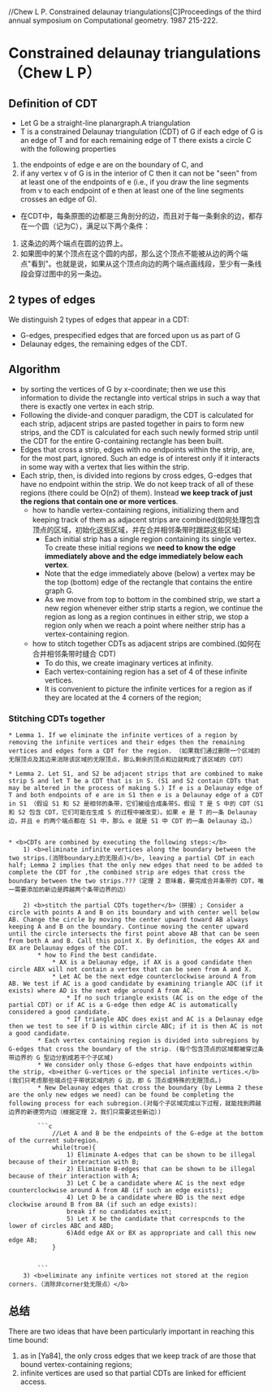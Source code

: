 //Chew L P. Constrained delaunay triangulations[C]Proceedings of the third annual symposium on Computational geometry. 1987 215-222.


# Constrained delaunay triangulations （Chew L P）

## Definition of CDT
* Let G be a straight-line planargraph.A triangulation 
* T is a constrained Delaunay triangulation (CDT) of G if each edge of G is an edge of T and for each remaining edge of T there exists a circle C with the following properties
1) the endpoints of edge e are on the boundary of C, and
2) if any vertex v of G is in the interior of C then it can not be "seen" from at least one of the endpoints of e  (i.e., if you draw the line segments from v to each endpoint of e then at least one of the line segments crosses an edge of G). 

* 在CDT中，每条原图的边都是三角剖分的边，而且对于每一条剩余的边，都存在一个圆（记为C），满足以下两个条件：
1) 这条边的两个端点在圆的边界上。
2) 如果图中的某个顶点在这个圆的内部，那么这个顶点不能被从边的两个端点"看到"。也就是说，如果从这个顶点向边的两个端点画线段，至少有一条线段会穿过图中的另一条边。

## 2 types of edges
We distinguish 2 types of edges that appear in a CDT: 
* G-edges, prespecified edges that are forced upon us as part of G
* Delaunay edges, the remaining edges of the CDT.

## Algorithm
* by sorting the vertices of G by x-coordinate; then we use this information to divide the rectangle into vertical strips in such a way that there is exactly one vertex in each strip.
* Following the divide-and conquer paradigm, the CDT is calculated for each strip, adjacent strips are pasted together in pairs to form new strips, and the CDT is calculated for each such newly formed strip until the CDT for the entire G-containing rectangle has been built.
* Edges that cross a strip, edges with no endpoints within the strip, are, for the most part, ignored. Such an edge is of interest only if it interacts in some way with a vertex that lies within the strip.
* Each strip, then, is divided into regions by cross edges, G-edges that have no endpoint within the strip. We do not keep track of all of these regions (there could be O(n2) of them). Instead <b>we keep track of just the regions that contain one or more vertices</b>.
    * how to handle vertex-containing regions, initializing  them and keeping track of them as adjacent strips are combined(如何处理包含顶点的区域，初始化这些区域，并在合并相邻条带时跟踪这些区域)
        * Each initial strip has a single region containing its single vertex. To create these initial regions we <b>need to know the edge immediately above and the edge immediately below each vertex</b>.
        * Note that the edge immediately above (below) a vertex may be the top (bottom) edge of the rectangle that contains the entire graph G.
        * As we move from top to bottom in the combined strip, we start a new region whenever either strip starts a region, we continue the region as long as a region continues in either strip, we stop a region only when we reach a point where neither strip has a vertex-containing region.
    * how to stitch together CDTs as adjacent strips are combined.(如何在合并相邻条带时缝合 CDT)
        * To do this, we create imaginary vertices at infinity.
        * Each vertex-containing region has a set of 4 of these infinite vertices.
        * It is convenient to picture the infinite vertices for a region as if they are located at the 4 corners of the region;

### Stitching CDTs together
    * Lemma 1. If we eliminate the infinite vertices of a region by removing the infinite vertices and their edges then the remaining vertices and edges form a CDT for the region. （如果我们通过删除一个区域的无限顶点及其边来消除该区域的无限顶点，那么剩余的顶点和边就构成了该区域的 CDT）

    * Lemma 2. Let S1, and S2 be adjacent strips that are combined to make strip S and let T be a CDT that is in S. (S1 and S2 contain CDTs that may be altered in the process of making S.) If e is a Delaunay edge of T and both endpoints of e are in S1 then e is a Delaunay edge of a CDT in S1 （假设 S1 和 S2 是相邻的条带，它们被组合成条带S，假设 T 是 S 中的 CDT（S1 和 S2 包含 CDT，它们可能在生成 S 的过程中被改变）。如果 e 是 T 的一条 Delaunay 边，并且 e 的两个端点都在 S1 中，那么 e 就是 S1 中 CDT 的一条 Delaunay 边。）


    * <b>CDTs are combined by executing the following steps:</b>
        1) <b>eliminate infinite vertices along the boundary between the two strips.(消除boundary上的无限点)</b>, leaving a partial CDT in each half; Lemma 2 implies that the only new edges that need to be added to complete the CDT for ,the combined strip are edges that cross the boundary between the two strips.???（定理 2 意味着，要完成合并条带的 CDT，唯一需要添加的新边是跨越两个条带边界的边）

        2) <b>stitch the partial CDTs together</b>（拼接）; Consider a circle with points A and B on its boundary and with center well below AB. Change the circle by moving the center upward toward AB always keeping A and B on the boundary. Continue moving the center upward until the circle intersects the first point above AB that can be seen from both A and B. Call this point X. By definition, the edges AX and BX are Delaunay edges of the CDT.
            * how to Find the best candidate. 
                * AX is a Delaunay edge, if AX is a good candidate then circle ABX will not contain a vertex that can be seen from A and X.
                * Let AC be the next edge counterclockwise around A from AB. We test if AC is a good candidate by examining triangle ADC (if it exists) where AD is the next edge around A from AC. 
                    * If no such triangle exists (AC is on the edge of the partial CDT) or if AC is a G-edge then edge AC is automatically considered a good candidate.
                    * If triangle ADC does exist and AC is a Delaunay edge then we test to see if D is within circle ABC; if it is then AC is not a good candidate.
            * Each vertex containing region is divided into subregions by G-edges that cross the boundary of the strip. (每个包含顶点的区域都被穿过条带边界的 G 型边分割成若干个子区域)
            * We consider only those G-edges that have endpoints within the strip, <b>either G-vertices or the special infinite vertices.</b> (我们只考虑那些端点位于带状区域内的 G 边，即 G 顶点或特殊的无限顶点。)
            * New Delaunay edges that cross the boundary (by Lemma 2 these are the only new edges we need) can be found be completing the following process for each subregion.(对每个子区域完成以下过程，就能找到跨越边界的新德劳内边（根据定理 2，我们只需要这些新边）)

            ```c
                //Let A and B be the endpoints of the G-edge at the bottom of the current subregion.
                while(true){
                    1) Eliminate A-edges that can be shown to be illegal because of their interaction with B; 
                    2) Eliminate B-edges that can be shown to be illegal because of their interaction with A; 
                    3) Let C be a candidate where AC is the next edge counterclockwise around A from AB (if such an edge exists); 
                    4) Let D be a candidate where BD is the next edge  clockwise around B from BA (if such an edge exists):
                    break if no candidates exist;
                    5) Let X be the candidate that correspcnds to the lower of circles ABC and ABD; 
                    6)Add edge AX or BX as appropriate and call this new edge AB;
                }

                
            ```
        3) <b>eliminate any infinite vertices not stored at the region corners.（消除非corner处无限点）</b>


## 总结
There are two ideas that have been particularly important in reaching this time bound: 
1) as in [Ya84], the only cross edges that we keep track of are those that bound vertex-containing regions; 
2) infinite vertices are used so that partial CDTs are linked for efficient access.